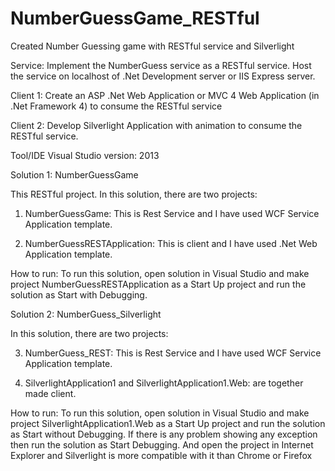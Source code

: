 # NumberGuessGame_RESTful
Created Number Guessing game with RESTful service and Silverlight

Service:
Implement the NumberGuess service as a RESTful service. Host the service on localhost of .Net Development server or IIS Express server.

Client 1: 
Create an ASP .Net Web Application or MVC 4 Web Application (in .Net Framework 4) to consume the RESTful service 

Client 2:
Develop Silverlight Application with animation to consume the RESTful service.

Tool/IDE
Visual Studio version: 2013

Solution 1: NumberGuessGame

This RESTful project. In this solution, there are two projects:

1.	NumberGuessGame: This is Rest Service and I have used WCF Service Application template.

2.	NumberGuessRESTApplication: This is client and I have used .Net Web Application template. 

How to run: To run this solution, open solution in Visual Studio and make project NumberGuessRESTApplication as a Start Up project and run the solution as Start with Debugging.

Solution 2: NumberGuess_Silverlight

In this solution, there are two projects:

3.	NumberGuess_REST: This is Rest Service and I have used WCF Service Application template.

4.	SilverlightApplication1 and SilverlightApplication1.Web: are together made client. 

How to run: To run this solution, open solution in Visual Studio and make project SilverlightApplication1.Web as a Start Up project and run the solution as Start without Debugging. If there is any problem showing any exception then run the solution as Start Debugging. And open the project in Internet Explorer and Silverlight is more compatible with it than Chrome or Firefox

